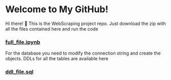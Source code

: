 # Welcome to My GitHub!

Hi there! 👋 
This is the WebScraping project repo. Just download the zip with all the files contained here and run the code
### [full_file.ipynb](https://github.com/Dibya-tech/Web-Scraping/blob/main/full_file.ipynb)


For the database you need to modify the connection string and create the objects. DDLs for all the tables are available here
### [ddl_file.sql](https://github.com/Dibya-tech/Web-Scraping/blob/main/ddl_file.sql)
